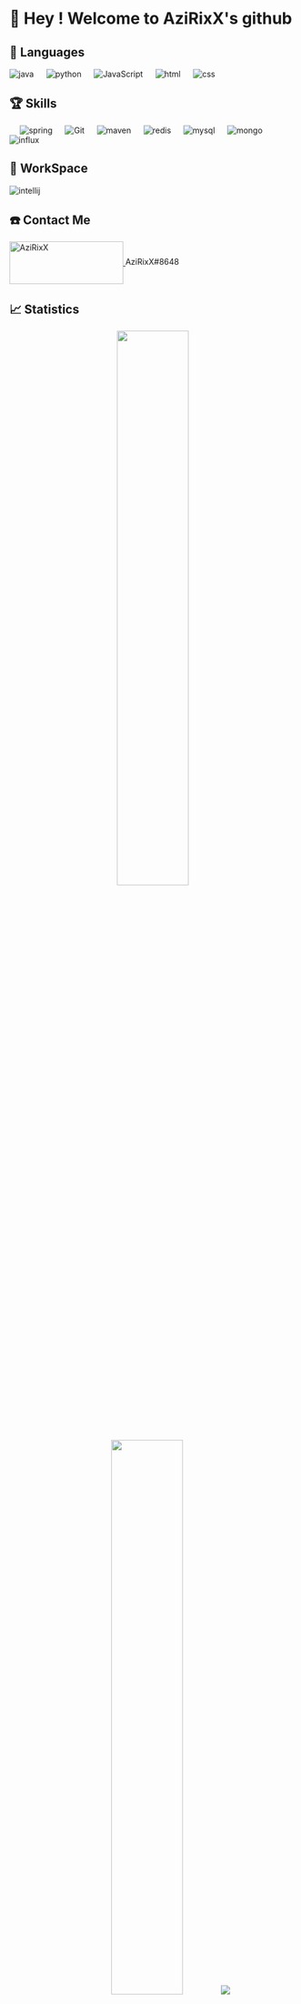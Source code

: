 # 👋 Hey ! Welcome to AziRixX's github 

## 🔧 Languages 
<p align="left"> 
  <a>
    <img alt="java" src="https://img.shields.io/badge/-Java-orange?logo=coffeescript&logoColor=black"/>
  </a>
  &emsp;
  <a>
    <img alt="python" src="https://img.shields.io/badge/-Python-green?logo=python&logoColor=light_green"/>
  </a>
  &emsp;
  <a> 
     <img alt="JavaScript" src="https://img.shields.io/badge/Javascript%20-%23F7DF1E.svg?logo=javascript&logoColor=black">
   </a>
  &emsp;
  <a>
    <img alt="html" src="https://img.shields.io/badge/-html-blue?logo=Html5&logoColor=white"/>
  </a>
  &emsp;
  <a>
    <img alt="css" src="https://img.shields.io/badge/-css-red?logo=Css3&logoColor=white"/>
  </a>
  &emsp;
</p>

## 🏆 Skills 
<p align="left"> 
  &emsp;
  <a>
    <img alt="spring" src="https://img.shields.io/badge/-Spring-gray?logo=spring&logoColor=green"/>
  </a>
  &emsp;
  <a>
    <img alt="Git" src="https://img.shields.io/badge/-Git-red?logo=git&logoColor=white"/>
  </a>
  &emsp;
  <a> 
    <img alt="maven" src="https://img.shields.io/badge/-Maven-black?logo=apachemaven&logoColor=orange">
  </a>
  &emsp;
  <a>
    <img alt="redis" src="https://img.shields.io/badge/-Redis-red?logo=redis&logoColor=white"/>
  </a>
  &emsp;
  <a>
    <img alt="mysql" src="https://img.shields.io/badge/-MariaDB-blue?logo=mysql&logoColor=white"/>
  </a>
  &emsp;
  <a>
    <img alt="mongo" src="https://img.shields.io/badge/-MongoDB-white?logo=mongodb&logoColor=black"/>
  </a>
  &emsp;
  <a>
    <img alt="influx" src="https://img.shields.io/badge/-InfluxDB-white?logo=influxdb&logoColor=red"/>
  </a>
</p>

## 🔧 WorkSpace
![intellij](https://user-images.githubusercontent.com/73166699/165522058-2102c717-57a4-4db5-8229-3726a549969a.png)

## ☎️ Contact Me
<p align="left">
  <a href="#" target="blank">
    <img align="center" src="https://raw.githubusercontent.com/rahuldkjain/github-profile-readme-generator/master/src/images/Discord-Logo.png" alt="AziRixX" height="75" width="200"/>
  </a>
  AziRixX#8648
</p>

## 📈 Statistics
<p align="center">
  <img height="50%" width="auto" src ="https://github-readme-stats.vercel.app/api?username=AziRixXOffi&show_icons=true&count_private=true&theme=darcula&hide_border=true&hide=issues,contribs&bg_color=00000000">
  <img height="50%" width="auto" src ="https://github-readme-stats.vercel.app/api/top-langs/?username=AziRixXOffi&layout=compact&hide_border=true&theme=darcula&bg_color=00000000&langs_count=6&hide=jupyter%20notebook,tex,css,php">
  <img src="https://raw.githubusercontent.com/Adam-pw/Adam-pw/main/animation_500_kxa883sd.gif">
  <br>
  <br>
 </p>
